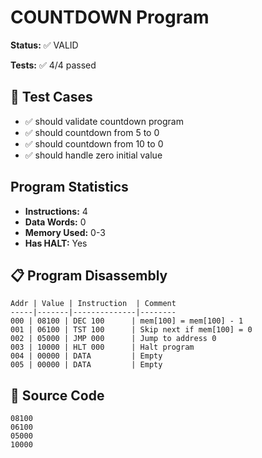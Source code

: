 # COUNTDOWN Program

**Status:** ✅ VALID

**Tests:** ✅ 4/4 passed

## 🧪 Test Cases

- ✅ should validate countdown program
- ✅ should countdown from 5 to 0
- ✅ should countdown from 10 to 0
- ✅ should handle zero initial value

## Program Statistics

- **Instructions:** 4
- **Data Words:** 0
- **Memory Used:** 0-3
- **Has HALT:** Yes

## 📋 Program Disassembly

```
Addr | Value | Instruction  | Comment
-----|-------|--------------|--------
000 | 08100 | DEC 100      | mem[100] = mem[100] - 1
001 | 06100 | TST 100      | Skip next if mem[100] = 0
002 | 05000 | JMP 000      | Jump to address 0
003 | 10000 | HLT 000      | Halt program
004 | 00000 | DATA         | Empty
005 | 00000 | DATA         | Empty
```

## 💾 Source Code

```
08100
06100
05000
10000
```
